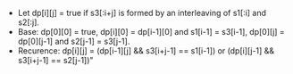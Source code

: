 - Let dp[i][j] = true if s3[:i+j] is formed by an interleaving of s1[:i] and s2[:j].
- Base: dp[0][0] = true, dp[i][0] = dp[i-1][0] and s1[i-1] = s3[i-1], dp[0][j] = dp[0][j-1] and s2[j-1] = s3[j-1].
- Recurence: dp[i][j] = (dp[i-1][j] && s3[i+j-1] == s1[i-1]) or (dp[i][j-1] && s3[i+j-1] == s2[j-1])"